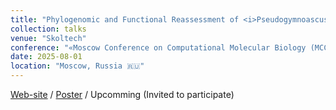 ```yaml
---
title: "Phylogenomic and Functional Reassessment of <i>Pseudogymnoascus destructans</i> Across Mitochondrial and Nuclear Scales"
collection: talks
venue: "Skoltech"
conference: "«Moscow Conference on Computational Molecular Biology (MCCMB'25)»"
date: 2025-08-01
location: "Moscow, Russia 🇷🇺"
---
```


<a href="https://www.mccmb.info"><i class="fas fa-fw fa-link zoom" aria-hidden="true"></i>Web-site</a> /
<a href="http://iliapopov17.github.io/files/Conferences/Yakult/PopovIlia_MCCMB25_poster.pdf"><i class="fas fa-fw fa-file-pdf zoom" aria-hidden="true"></i>Poster</a> /
Upcomming (Invited to participate)